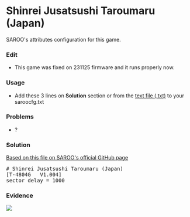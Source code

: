 # Shinrei Jusatsushi Taroumaru (Japan)

SAROO's attributes configuration for this game.

### Edit

- This game was fixed on 231125 firmware and it runs properly now.

### Usage

- Add these 3 lines on **Solution** section or from the [text file (.txt)](./config.txt) to your saroocfg.txt

### Problems

- ?

### Solution

[Based on this file on SAROO's official GitHub page](https://github.com/tpunix/SAROO/blob/6d213af4a484f2f6e5d310d0eb8cc070f5a45775/doc/saroocfg.txt#L50)

<pre># Shinrei Jusatsushi Taroumaru (Japan)
[T-4804G   V1.004]
sector_delay = 1000</pre>

### Evidence

[![](https://img.youtube.com/vi/RzHp3JTSVI4/0.jpg)](https://youtu.be/RzHp3JTSVI4)
